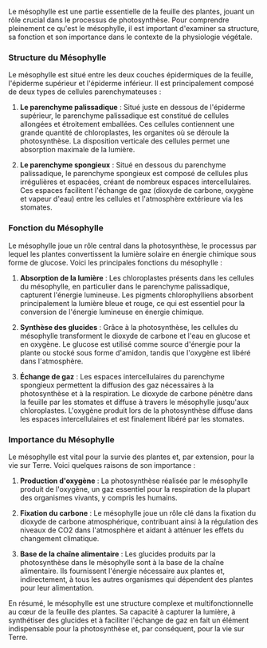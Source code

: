 Le mésophylle est une partie essentielle de la feuille des plantes, jouant un rôle crucial dans le processus de photosynthèse. Pour comprendre pleinement ce qu'est le mésophylle, il est important d'examiner sa structure, sa fonction et son importance dans le contexte de la physiologie végétale.

### Structure du Mésophylle

Le mésophylle est situé entre les deux couches épidermiques de la feuille, l'épiderme supérieur et l'épiderme inférieur. Il est principalement composé de deux types de cellules parenchymateuses :

1. **Le parenchyme palissadique** : Situé juste en dessous de l'épiderme supérieur, le parenchyme palissadique est constitué de cellules allongées et étroitement emballées. Ces cellules contiennent une grande quantité de chloroplastes, les organites où se déroule la photosynthèse. La disposition verticale des cellules permet une absorption maximale de la lumière.

2. **Le parenchyme spongieux** : Situé en dessous du parenchyme palissadique, le parenchyme spongieux est composé de cellules plus irrégulières et espacées, créant de nombreux espaces intercellulaires. Ces espaces facilitent l'échange de gaz (dioxyde de carbone, oxygène et vapeur d'eau) entre les cellules et l'atmosphère extérieure via les stomates.

### Fonction du Mésophylle

Le mésophylle joue un rôle central dans la photosynthèse, le processus par lequel les plantes convertissent la lumière solaire en énergie chimique sous forme de glucose. Voici les principales fonctions du mésophylle :

1. **Absorption de la lumière** : Les chloroplastes présents dans les cellules du mésophylle, en particulier dans le parenchyme palissadique, capturent l'énergie lumineuse. Les pigments chlorophylliens absorbent principalement la lumière bleue et rouge, ce qui est essentiel pour la conversion de l'énergie lumineuse en énergie chimique.

2. **Synthèse des glucides** : Grâce à la photosynthèse, les cellules du mésophylle transforment le dioxyde de carbone et l'eau en glucose et en oxygène. Le glucose est utilisé comme source d'énergie pour la plante ou stocké sous forme d'amidon, tandis que l'oxygène est libéré dans l'atmosphère.

3. **Échange de gaz** : Les espaces intercellulaires du parenchyme spongieux permettent la diffusion des gaz nécessaires à la photosynthèse et à la respiration. Le dioxyde de carbone pénètre dans la feuille par les stomates et diffuse à travers le mésophylle jusqu'aux chloroplastes. L'oxygène produit lors de la photosynthèse diffuse dans les espaces intercellulaires et est finalement libéré par les stomates.

### Importance du Mésophylle

Le mésophylle est vital pour la survie des plantes et, par extension, pour la vie sur Terre. Voici quelques raisons de son importance :

1. **Production d'oxygène** : La photosynthèse réalisée par le mésophylle produit de l'oxygène, un gaz essentiel pour la respiration de la plupart des organismes vivants, y compris les humains.

2. **Fixation du carbone** : Le mésophylle joue un rôle clé dans la fixation du dioxyde de carbone atmosphérique, contribuant ainsi à la régulation des niveaux de CO2 dans l'atmosphère et aidant à atténuer les effets du changement climatique.

3. **Base de la chaîne alimentaire** : Les glucides produits par la photosynthèse dans le mésophylle sont à la base de la chaîne alimentaire. Ils fournissent l'énergie nécessaire aux plantes et, indirectement, à tous les autres organismes qui dépendent des plantes pour leur alimentation.

En résumé, le mésophylle est une structure complexe et multifonctionnelle au cœur de la feuille des plantes. Sa capacité à capturer la lumière, à synthétiser des glucides et à faciliter l'échange de gaz en fait un élément indispensable pour la photosynthèse et, par conséquent, pour la vie sur Terre.